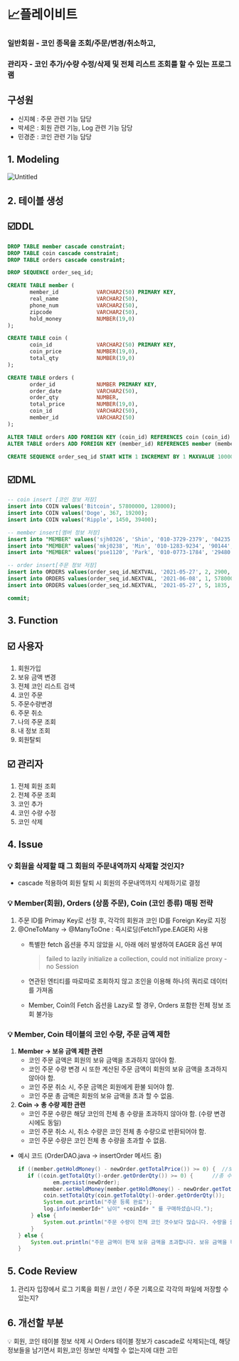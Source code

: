 # 📈플레이비트
### 일반회원 -  코인 종목을 조회/주문/변경/취소하고,

### 관리자 - 코인 추가/수량 수정/삭제 및 전체 리스트 조회를 할 수 있는 프로그램

## 구성원

- 신지혜 : 주문 관련 기능 담당
- 박세은 : 회원 관련 기능, Log 관련 기능 담당
- 민경준 : 코인 관련 기능 담당

## 1. Modeling

![Untitled](https://user-images.githubusercontent.com/29134944/130893858-18cf1b39-0f8a-4786-9533-3dc3cc7f1aee.png)


## 2. 테이블 생성

## ☑️DDL

```sql
DROP TABLE member cascade constraint;
DROP TABLE coin cascade constraint;
DROP TABLE orders cascade constraint;

DROP SEQUENCE order_seq_id;

CREATE TABLE member (
       member_id          	VARCHAR2(50) PRIMARY KEY,
       real_name            VARCHAR2(50),
       phone_num    		VARCHAR2(50),
       zipcode              VARCHAR2(50),
       hold_money			NUMBER(19,0)
);

CREATE TABLE coin (
       coin_id        		VARCHAR2(50) PRIMARY KEY,
       coin_price           NUMBER(19,0),
       total_qty          	NUMBER(19,0)
);

CREATE TABLE orders (
       order_id       		NUMBER PRIMARY KEY,
       order_date     		VARCHAR2(50),
       order_qty  			NUMBER,
       total_price			NUMBER(19,0),
       coin_id				VARCHAR2(50),
       member_id			VARCHAR2(50)       
);

ALTER TABLE orders ADD FOREIGN KEY (coin_id) REFERENCES coin (coin_id) ON DELETE CASCADE;
ALTER TABLE orders ADD FOREIGN KEY (member_id) REFERENCES member (member_id) ON DELETE CASCADE ;

CREATE SEQUENCE order_seq_id START WITH 1 INCREMENT BY 1 MAXVALUE 10000000 CYCLE NOCACHE;
```

## ☑️DML

```sql
-- coin insert [코인 정보 저장]
insert into COIN values('Bitcoin', 57800000, 128000);
insert into COIN values('Doge', 367, 19200);
insert into COIN values('Ripple', 1450, 39400);

-- member insert[멤버 정보 저장]
insert into "MEMBER" values('sjh0326', 'Shin', '010-3729-2379', '04235', 1000000000);
insert into "MEMBER" values('mkj0238', 'Min', '010-1283-9234', '90144', 2000000000);
insert into "MEMBER" values('pse1120', 'Park', '010-0773-1784', '29480', 2500000000);

-- order insert[주문 정보 저장]
insert into ORDERS values(order_seq_id.NEXTVAL, '2021-05-27', 2, 2900, 'Ripple', 'sjh0326');
insert into ORDERS values(order_seq_id.NEXTVAL, '2021-06-08', 1, 57800000, 'Bitcoin', 'mkj0238');
insert into ORDERS values(order_seq_id.NEXTVAL, '2021-05-27', 5, 1835, 'Doge', 'pse1120');

commit;
```

## 3. Function

## ☑️ 사용자

1. 회원가입
2. 보유 금액 변경
3. 전체 코인 리스트 검색
4. 코인 주문
5. 주문수량변경
6. 주문 취소
7. 나의 주문 조회
8. 내 정보 조회
9. 회원탈퇴

## ☑️ 관리자

1. 전체 회원 조회
2. 전체 주문 조회
3. 코인 추가
4. 코인 수량 수정
5. 코인 삭제

## 4. Issue

### 💡 **회원을 삭제할 때 그 회원의 주문내역까지 삭제할 것인지?**

- cascade 적용하여 회원 탈퇴 시 회원의 주문내역까지 삭제하기로 결정

### 💡 **Member(회원), Orders (상품 주문), Coin (코인 종류) 매핑 전략**

1. 주문 ID를 Primay Key로 선정 후, 각각의 회원과 코인 ID를 Foreign Key로 지정
2. @OneToMany → @ManyToOne : 즉시로딩(FetchType.EAGER) 사용
    - 특별한 fetch 옵션을 주지 않았을 시, 아래 에러 발생하여 EAGER 옵션 부여

        > failed to lazily initialize a collection, could not initialize proxy - no Session

    - 연관된 엔티티를 따로따로 조회하지 않고 조인을 이용해 하나의 쿼리로 데이터를 가져옴
    - Member, Coin의 Fetch 옵션을 Lazy로 할 경우, Orders 포함한 전체 정보 조회 불가능

### **💡 Member, Coin 테이블의 코인 수량, 주문 금액 제한**

1. **Member → 보유 금액 제한 관련**
    - 코인 주문 금액은 회원의 보유 금액을 초과하지 않아야 함.
    - 코인 주문 수량 변경 시 또한 계산된 주문 금액이 회원의 보유 금액을 초과하지 않아야 함.
    - 코인 주문 취소 시, 주문 금액은 회원에게 환불 되어야 함.
    - 코인 주문 총 금액은 회원의 보유 금액을 초과 할 수 없음.
2. **Coin → 총 수량 제한 관련**
    - 코인 주문 수량은 해당 코인의 전체 총 수량을 초과하지 않아야 함. (수량 변경 시에도 동일)
    - 코인 주문 취소 시, 취소 수량은 코인 전체 총 수량으로 반환되어야 함.
    - 코인 주문 수량은 코인 전체 총 수량을 초과할 수 없음.
- 예시 코드 (OrderDAO.java → insertOrder 메서드 중)

    ```java
    if ((member.getHoldMoney() - newOrder.getTotalPrice()) >= 0) {  //보유 금액 제한 확인
       if ((coin.getTotalQty()-order.getOrderQty()) >= 0) {      //총 수량 제한 확인
    	       em.persist(newOrder);
    		member.setHoldMoney(member.getHoldMoney() - newOrder.getTotalPrice());
    		coin.setTotalQty(coin.getTotalQty()-order.getOrderQty());
    		System.out.println("주문 등록 완료");
    		log.info(memberId+" 님이" +coinId+ " 를 구매하셨습니다.");
    	} else {
    		System.out.println("주문 수량이 전체 코인 갯수보다 많습니다. 수량을 줄여주세요.");
    	}
    } else {
    	System.out.println("주문 금액이 현재 보유 금액을 초과합니다. 보유 금액을 확인해주세요.");
    }
    ```

## 5. Code Review

1. 관리자 입장에서 로그 기록을 회원 / 코인 / 주문 기록으로 각각의 파일에 저장할 수 있는지?

## 6. 개선할 부분

💡 회원, 코인 테이블 정보 삭제 시 Orders 테이블 정보가 cascade로 삭제되는데, 해당 정보들을 남기면서 회원,코인 정보만 삭제할 수 없는지에 대한 고민

